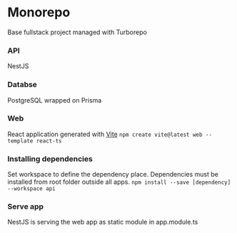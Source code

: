 # Monorepo

Base fullstack project managed with Turborepo

### API

NestJS

### Databse

PostgreSQL wrapped on Prisma

### Web

React application generated with [Vite](https://vite.dev/guide/) `npm create vite@latest web --template react-ts`

### Installing dependencies

Set workspace to define the dependency place. Dependencies must be installed from root folder outside all apps.
`npm install --save [dependency] --workspace api`

### Serve app

NestJS is serving the web app as static module in app.module.ts
